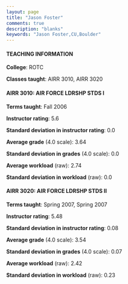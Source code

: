 ```yaml
---
layout: page
title: "Jason Foster" 
comments: true
description: "blanks"
keywords: "Jason Foster,CU,Boulder"
---
```

<head>
<script src="https://ajax.googleapis.com/ajax/libs/jquery/2.1.3/jquery.min.js"></script>
<script src="https://dl.dropboxusercontent.com/s/pc42nxpaw1ea4o9/highcharts.js?dl=0"></script>
<!-- <script src="../assets/js/highcharts.js"></script> -->
<style type="text/css">@font-face {
	font-family: "Bebas Neue";
	src: url(https://www.filehosting.org/file/details/544349/BebasNeue Regular.otf) format("opentype");
	}
	h1.Bebas { 
		font-family: "Bebas Neue", Verdana, Tahoma;
	}
</style>
</head>
	   
#### TEACHING INFORMATION

**College**: ROTC

**Classes taught**: AIRR 3010, AIRR 3020

#### AIRR 3010: AIR FORCE LDRSHP STDS I

**Terms taught**: Fall 2006

**Instructor rating**: 5.6

**Standard deviation in instructor rating**: 0.0

**Average grade** (4.0 scale): 3.64

**Standard deviation in grades** (4.0 scale): 0.0

**Average workload** (raw): 2.74

**Standard deviation in workload** (raw): 0.0

#### AIRR 3020: AIR FORCE LDRSHP STDS II

**Terms taught**: Spring 2007, Spring 2007

**Instructor rating**: 5.48

**Standard deviation in instructor rating**: 0.08

**Average grade** (4.0 scale): 3.54

**Standard deviation in grades** (4.0 scale): 0.07

**Average workload** (raw): 2.42

**Standard deviation in workload** (raw): 0.23

